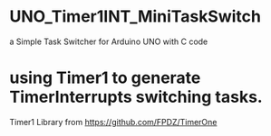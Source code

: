 # UNO_Timer1INT_MiniTaskSwitch
a Simple Task Switcher for Arduino UNO with C code

# using Timer1 to generate TimerInterrupts switching tasks.

Timer1 Library from https://github.com/FPDZ/TimerOne 
